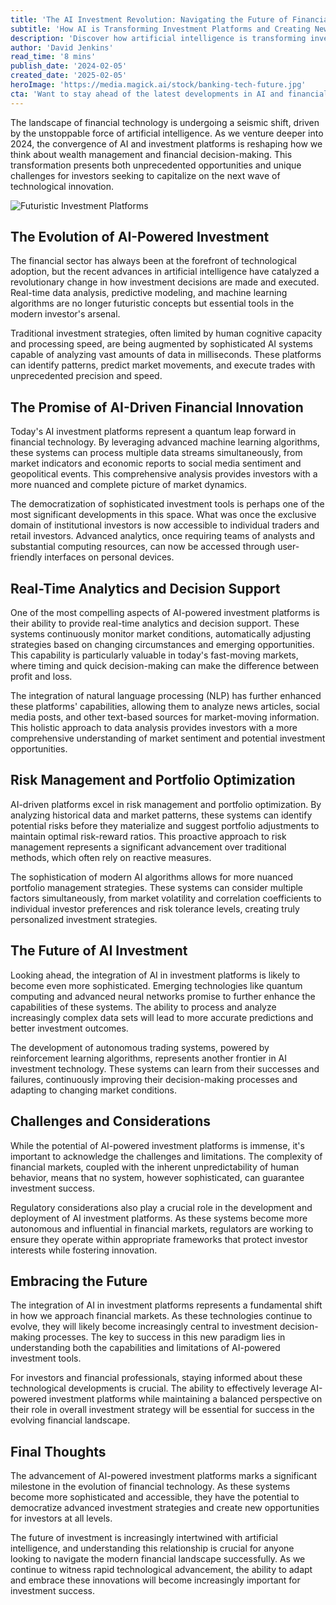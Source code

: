 ```yaml
---
title: 'The AI Investment Revolution: Navigating the Future of Financial Technology'
subtitle: 'How AI is Transforming Investment Platforms and Creating New Opportunities'
description: 'Discover how artificial intelligence is transforming investment platforms with real-time analytics, predictive modeling, and automated trading. Learn about the democratization of sophisticated investment tools and explore the opportunities and challenges of this technological evolution.'
author: 'David Jenkins'
read_time: '8 mins'
publish_date: '2024-02-05'
created_date: '2025-02-05'
heroImage: 'https://media.magick.ai/stock/banking-tech-future.jpg'
cta: 'Want to stay ahead of the latest developments in AI and financial technology? Follow us on LinkedIn for exclusive insights, expert analysis, and breaking news about the future of AI-powered investments.'
---
```


The landscape of financial technology is undergoing a seismic shift, driven by the unstoppable force of artificial intelligence. As we venture deeper into 2024, the convergence of AI and investment platforms is reshaping how we think about wealth management and financial decision-making. This transformation presents both unprecedented opportunities and unique challenges for investors seeking to capitalize on the next wave of technological innovation.

![Futuristic Investment Platforms](https://i.magick.ai/PIXE/1738766958148_magick_img.webp)

## The Evolution of AI-Powered Investment

The financial sector has always been at the forefront of technological adoption, but the recent advances in artificial intelligence have catalyzed a revolutionary change in how investment decisions are made and executed. Real-time data analysis, predictive modeling, and machine learning algorithms are no longer futuristic concepts but essential tools in the modern investor's arsenal.

Traditional investment strategies, often limited by human cognitive capacity and processing speed, are being augmented by sophisticated AI systems capable of analyzing vast amounts of data in milliseconds. These platforms can identify patterns, predict market movements, and execute trades with unprecedented precision and speed.

## The Promise of AI-Driven Financial Innovation

Today's AI investment platforms represent a quantum leap forward in financial technology. By leveraging advanced machine learning algorithms, these systems can process multiple data streams simultaneously, from market indicators and economic reports to social media sentiment and geopolitical events. This comprehensive analysis provides investors with a more nuanced and complete picture of market dynamics.

The democratization of sophisticated investment tools is perhaps one of the most significant developments in this space. What was once the exclusive domain of institutional investors is now accessible to individual traders and retail investors. Advanced analytics, once requiring teams of analysts and substantial computing resources, can now be accessed through user-friendly interfaces on personal devices.

## Real-Time Analytics and Decision Support

One of the most compelling aspects of AI-powered investment platforms is their ability to provide real-time analytics and decision support. These systems continuously monitor market conditions, automatically adjusting strategies based on changing circumstances and emerging opportunities. This capability is particularly valuable in today's fast-moving markets, where timing and quick decision-making can make the difference between profit and loss.

The integration of natural language processing (NLP) has further enhanced these platforms' capabilities, allowing them to analyze news articles, social media posts, and other text-based sources for market-moving information. This holistic approach to data analysis provides investors with a more comprehensive understanding of market sentiment and potential investment opportunities.

## Risk Management and Portfolio Optimization

AI-driven platforms excel in risk management and portfolio optimization. By analyzing historical data and market patterns, these systems can identify potential risks before they materialize and suggest portfolio adjustments to maintain optimal risk-reward ratios. This proactive approach to risk management represents a significant advancement over traditional methods, which often rely on reactive measures.

The sophistication of modern AI algorithms allows for more nuanced portfolio management strategies. These systems can consider multiple factors simultaneously, from market volatility and correlation coefficients to individual investor preferences and risk tolerance levels, creating truly personalized investment strategies.

## The Future of AI Investment

Looking ahead, the integration of AI in investment platforms is likely to become even more sophisticated. Emerging technologies like quantum computing and advanced neural networks promise to further enhance the capabilities of these systems. The ability to process and analyze increasingly complex data sets will lead to more accurate predictions and better investment outcomes.

The development of autonomous trading systems, powered by reinforcement learning algorithms, represents another frontier in AI investment technology. These systems can learn from their successes and failures, continuously improving their decision-making processes and adapting to changing market conditions.

## Challenges and Considerations

While the potential of AI-powered investment platforms is immense, it's important to acknowledge the challenges and limitations. The complexity of financial markets, coupled with the inherent unpredictability of human behavior, means that no system, however sophisticated, can guarantee investment success.

Regulatory considerations also play a crucial role in the development and deployment of AI investment platforms. As these systems become more autonomous and influential in financial markets, regulators are working to ensure they operate within appropriate frameworks that protect investor interests while fostering innovation.

## Embracing the Future

The integration of AI in investment platforms represents a fundamental shift in how we approach financial markets. As these technologies continue to evolve, they will likely become increasingly central to investment decision-making processes. The key to success in this new paradigm lies in understanding both the capabilities and limitations of AI-powered investment tools.

For investors and financial professionals, staying informed about these technological developments is crucial. The ability to effectively leverage AI-powered investment platforms while maintaining a balanced perspective on their role in overall investment strategy will be essential for success in the evolving financial landscape.

## Final Thoughts

The advancement of AI-powered investment platforms marks a significant milestone in the evolution of financial technology. As these systems become more sophisticated and accessible, they have the potential to democratize advanced investment strategies and create new opportunities for investors at all levels.

The future of investment is increasingly intertwined with artificial intelligence, and understanding this relationship is crucial for anyone looking to navigate the modern financial landscape successfully. As we continue to witness rapid technological advancement, the ability to adapt and embrace these innovations will become increasingly important for investment success.